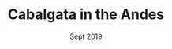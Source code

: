 ---
title: Cabalgata in the Andes
description: Horse trek in the early morning, in Valle de Uco.
date: Sept 2019
heroImage: ./cabalgata-1.jpg
images: [
            {img: ./cabalgata-1.jpg, alt: Sunrise silhouette},
            {img: ./cabalgata-2.jpg, alt: Wannabe gauchos}
        ]
---